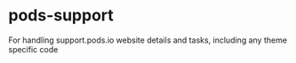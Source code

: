 # pods-support
For handling support.pods.io website details and tasks, including any theme specific code
